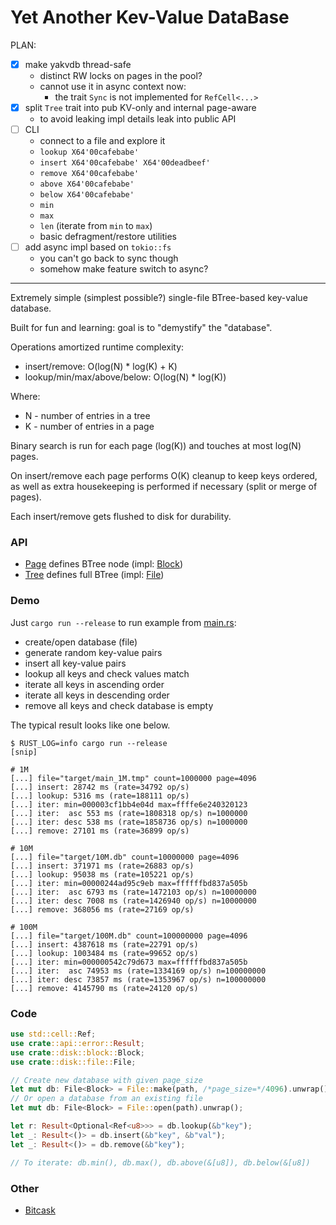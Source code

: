 Yet Another Kev-Value DataBase
==============================

PLAN:
- [x] make yakvdb thread-safe
  - distinct RW locks on pages in the pool?
  - cannot use it in async context now:
    - the trait `Sync` is not implemented for `RefCell<...>`
- [x] split `Tree` trait into pub KV-only and internal page-aware
  - to avoid leaking impl details leak into public API
- [ ] CLI
  - connect to a file and explore it
  - `lookup X64'00cafebabe'`
  - `insert X64'00cafebabe' X64'00deadbeef'`
  - `remove X64'00cafebabe'`
  - `above X64'00cafebabe'`
  - `below X64'00cafebabe'`
  - `min`
  - `max`
  - `len` (iterate from `min` to `max`)
  - basic defragment/restore utilities
- [ ] add async impl based on `tokio::fs`
  - you can't go back to sync though
  - somehow make feature switch to async?

---

Extremely simple (simplest possible?) single-file BTree-based key-value database. 

Built for fun and learning: goal is to "demystify" the "database".

Operations amortized runtime complexity:
* insert/remove: O(log(N) * log(K) + K)
* lookup/min/max/above/below: O(log(N) * log(K))

Where:
* N - number of entries in a tree
* K - number of entries in a page

Binary search is run for each page (log(K)) and touches at most log(N) pages.

On insert/remove each page performs O(K) cleanup to keep keys ordered, as well as extra housekeeping is performed if necessary (split or merge of pages).

Each insert/remove gets flushed to disk for durability.

### API
* [Page](src/api/page.rs) defines BTree node (impl: [Block](src/disk/block.rs))
* [Tree](src/api/tree.rs) defines full BTree (impl: [File](src/disk/file.rs))

### Demo

Just `cargo run --release` to run example from [main.rs](src/main.rs):
* create/open database (file)
* generate random key-value pairs
* insert all key-value pairs
* lookup all keys and check values match
* iterate all keys in ascending order
* iterate all keys in descending order
* remove all keys and check database is empty

The typical result looks like one below.

```shell
$ RUST_LOG=info cargo run --release
[snip]

# 1M
[...] file="target/main_1M.tmp" count=1000000 page=4096
[...] insert: 28742 ms (rate=34792 op/s)
[...] lookup: 5316 ms (rate=188111 op/s)
[...] iter: min=000003cf1bb4e04d max=ffffe6e240320123
[...] iter:  asc 553 ms (rate=1808318 op/s) n=1000000
[...] iter: desc 538 ms (rate=1858736 op/s) n=1000000
[...] remove: 27101 ms (rate=36899 op/s)

# 10M
[...] file="target/10M.db" count=10000000 page=4096
[...] insert: 371971 ms (rate=26883 op/s)
[...] lookup: 95038 ms (rate=105221 op/s)
[...] iter: min=00000244ad95c9eb max=ffffffbd837a505b
[...] iter:  asc 6793 ms (rate=1472103 op/s) n=10000000
[...] iter: desc 7008 ms (rate=1426940 op/s) n=10000000
[...] remove: 368056 ms (rate=27169 op/s)

# 100M
[...] file="target/100M.db" count=100000000 page=4096
[...] insert: 4387618 ms (rate=22791 op/s)
[...] lookup: 1003484 ms (rate=99652 op/s)
[...] iter: min=000000542c79d673 max=ffffffbd837a505b
[...] iter:  asc 74953 ms (rate=1334169 op/s) n=100000000
[...] iter: desc 73857 ms (rate=1353967 op/s) n=100000000
[...] remove: 4145790 ms (rate=24120 op/s)
```

### Code

```rust
use std::cell::Ref;
use crate::api::error::Result;
use crate::disk::block::Block;
use crate::disk::file::File;

// Create new database with given page_size
let mut db: File<Block> = File::make(path, /*page_size=*/4096).unwrap();
// Or open a database from an existing file
let mut db: File<Block> = File::open(path).unwrap();

let r: Result<Optional<Ref<u8>>> = db.lookup(&b"key");
let _: Result<()> = db.insert(&b"key", &b"val");
let _: Result<()> = db.remove(&b"key");

// To iterate: db.min(), db.max(), db.above(&[u8]), db.below(&[u8])
```

### Other

- [Bitcask](https://riak.com/assets/bitcask-intro.pdf)
